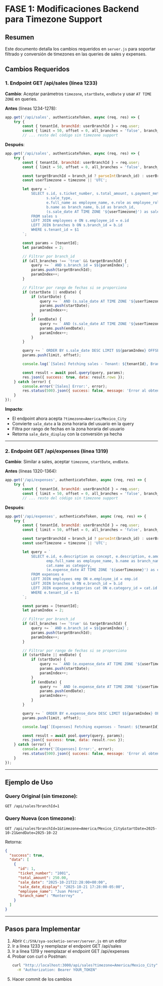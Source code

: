 # FASE 1: Modificaciones Backend para Timezone Support

## Resumen
Este documento detalla los cambios requeridos en `server.js` para soportar filtrado y conversión de timezones en las queries de sales y expenses.

## Cambios Requeridos

### 1. Endpoint GET /api/sales (línea 1233)

**Cambio**: Aceptar parámetros `timezone`, `startDate`, `endDate` y usar `AT TIME ZONE` en queries.

**Antes** (líneas 1234-1278):
```javascript
app.get('/api/sales', authenticateToken, async (req, res) => {
    try {
        const { tenantId, branchId: userBranchId } = req.user;
        const { limit = 50, offset = 0, all_branches = 'false', branch_id } = req.query;
        // ... resto del código sin timezone support
```

**Después**:
```javascript
app.get('/api/sales', authenticateToken, async (req, res) => {
    try {
        const { tenantId, branchId: userBranchId } = req.user;
        const { limit = 50, offset = 0, all_branches = 'false', branch_id, timezone, startDate, endDate } = req.query;

        const targetBranchId = branch_id ? parseInt(branch_id) : userBranchId;
        const userTimezone = timezone || 'UTC';

        let query = `
            SELECT s.id, s.ticket_number, s.total_amount, s.payment_method, s.sale_date,
                   s.sale_type,
                   e.full_name as employee_name, e.role as employee_role,
                   b.name as branch_name, b.id as branch_id,
                   (s.sale_date AT TIME ZONE '${userTimezone}') as sale_date_display
            FROM sales s
            LEFT JOIN employees e ON s.employee_id = e.id
            LEFT JOIN branches b ON s.branch_id = b.id
            WHERE s.tenant_id = $1
        `;

        const params = [tenantId];
        let paramIndex = 2;

        // Filtrar por branch_id
        if (all_branches !== 'true' && targetBranchId) {
            query += ` AND s.branch_id = $${paramIndex}`;
            params.push(targetBranchId);
            paramIndex++;
        }

        // Filtrar por rango de fechas si se proporciona
        if (startDate || endDate) {
            if (startDate) {
                query += ` AND (s.sale_date AT TIME ZONE '${userTimezone}')::date >= $${paramIndex}::date`;
                params.push(startDate);
                paramIndex++;
            }
            if (endDate) {
                query += ` AND (s.sale_date AT TIME ZONE '${userTimezone}')::date <= $${paramIndex}::date`;
                params.push(endDate);
                paramIndex++;
            }
        }

        query += ` ORDER BY s.sale_date DESC LIMIT $${paramIndex} OFFSET $${paramIndex + 1}`;
        params.push(limit, offset);

        console.log(`[Sales] Fetching sales - Tenant: ${tenantId}, Branch: ${targetBranchId}, Timezone: ${userTimezone}`);

        const result = await pool.query(query, params);
        res.json({ success: true, data: result.rows });
    } catch (error) {
        console.error('[Sales] Error:', error);
        res.status(500).json({ success: false, message: 'Error al obtener ventas' });
    }
});
```

**Impacto**:
- El endpoint ahora acepta `?timezone=America/Mexico_City`
- Convierte `sale_date` a la zona horaria del usuario en la query
- Filtra por rango de fechas en la zona horaria del usuario
- Retorna `sale_date_display` con la conversión ya hecha

---

### 2. Endpoint GET /api/expenses (línea 1319)

**Cambio**: Similar a sales, aceptar `timezone`, `startDate`, `endDate`.

**Antes** (líneas 1320-1364):
```javascript
app.get('/api/expenses', authenticateToken, async (req, res) => {
    try {
        const { tenantId, branchId: userBranchId } = req.user;
        const { limit = 50, offset = 0, all_branches = 'false', branch_id } = req.query;
        // ... resto del código sin timezone support
```

**Después**:
```javascript
app.get('/api/expenses', authenticateToken, async (req, res) => {
    try {
        const { tenantId, branchId: userBranchId } = req.user;
        const { limit = 50, offset = 0, all_branches = 'false', branch_id, timezone, startDate, endDate } = req.query;

        const targetBranchId = branch_id ? parseInt(branch_id) : userBranchId;
        const userTimezone = timezone || 'UTC';

        let query = `
            SELECT e.id, e.description as concept, e.description, e.amount, e.expense_date,
                   emp.full_name as employee_name, b.name as branch_name, b.id as branch_id,
                   cat.name as category,
                   (e.expense_date AT TIME ZONE '${userTimezone}') as expense_date_display
            FROM expenses e
            LEFT JOIN employees emp ON e.employee_id = emp.id
            LEFT JOIN branches b ON e.branch_id = b.id
            LEFT JOIN expense_categories cat ON e.category_id = cat.id
            WHERE e.tenant_id = $1
        `;

        const params = [tenantId];
        let paramIndex = 2;

        // Filtrar por branch_id
        if (all_branches !== 'true' && targetBranchId) {
            query += ` AND e.branch_id = $${paramIndex}`;
            params.push(targetBranchId);
            paramIndex++;
        }

        // Filtrar por rango de fechas si se proporciona
        if (startDate || endDate) {
            if (startDate) {
                query += ` AND (e.expense_date AT TIME ZONE '${userTimezone}')::date >= $${paramIndex}::date`;
                params.push(startDate);
                paramIndex++;
            }
            if (endDate) {
                query += ` AND (e.expense_date AT TIME ZONE '${userTimezone}')::date <= $${paramIndex}::date`;
                params.push(endDate);
                paramIndex++;
            }
        }

        query += ` ORDER BY e.expense_date DESC LIMIT $${paramIndex} OFFSET $${paramIndex + 1}`;
        params.push(limit, offset);

        console.log(`[Expenses] Fetching expenses - Tenant: ${tenantId}, Branch: ${targetBranchId}, Timezone: ${userTimezone}`);

        const result = await pool.query(query, params);
        res.json({ success: true, data: result.rows });
    } catch (error) {
        console.error('[Expenses] Error:', error);
        res.status(500).json({ success: false, message: 'Error al obtener gastos' });
    }
});
```

---

## Ejemplo de Uso

### Query Original (sin timezone):
```
GET /api/sales?branchId=1
```

### Query Nueva (con timezone):
```
GET /api/sales?branchId=1&timezone=America/Mexico_City&startDate=2025-10-21&endDate=2025-10-22
```

Retorna:
```json
{
  "success": true,
  "data": [
    {
      "id": 1,
      "ticket_number": "1001",
      "total_amount": 250.00,
      "sale_date": "2025-10-21T22:28:00+00:00",
      "sale_date_display": "2025-10-21 17:28:00-05:00",
      "employee_name": "Juan Pérez",
      "branch_name": "Monterrey"
    }
  ]
}
```

---

## Pasos para Implementar

1. Abrir `C:/SYA/sya-socketio-server/server.js` en un editor
2. Ir a línea 1233 y reemplazar el endpoint GET /api/sales
3. Ir a línea 1319 y reemplazar el endpoint GET /api/expenses
4. Probar con curl o Postman:
   ```bash
   curl "http://localhost:3000/api/sales?timezone=America/Mexico_City" \
     -H "Authorization: Bearer YOUR_TOKEN"
   ```
5. Hacer commit de los cambios

